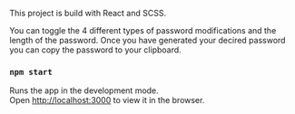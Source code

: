 This project is build with React and SCSS.

You can toggle the 4 different types of password modifications and the length of the password.
Once you have generated your decired password you can copy the password to your clipboard.

### `npm start`

Runs the app in the development mode.\
Open [http://localhost:3000](http://localhost:3000) to view it in the browser.
